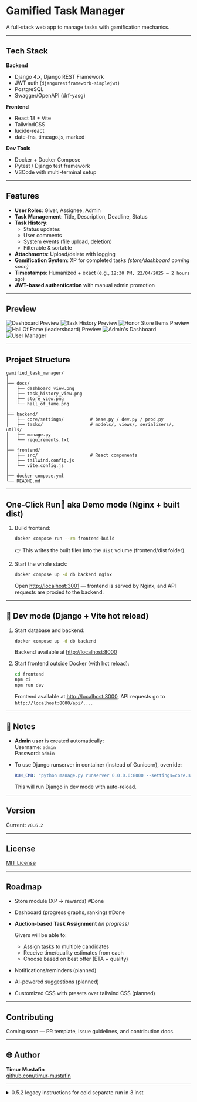 # Gamified Task Manager

A full-stack web app to manage tasks with gamification mechanics.

---
## Tech Stack

**Backend**  
- Django 4.x, Django REST Framework
- JWT auth (`djangorestframework-simplejwt`)
- PostgreSQL
- Swagger/OpenAPI (drf-yasg)

**Frontend**  
- React 18 + Vite
- TailwindCSS
- lucide-react
- date-fns, timeago.js, marked  

**Dev Tools**  
- Docker + Docker Compose  
- Pytest / Django test framework  
- VSCode with multi-terminal setup

---

## Features

- **User Roles**: Giver, Assignee, Admin  
- **Task Management**: Title, Description, Deadline, Status  
- **Task History**:  
  - Status updates  
  - User comments  
  - System events (file upload, deletion)  
  - Filterable & sortable  
- **Attachments**: Upload/delete with logging  
- **Gamification System**: XP for completed tasks *(store/dashboard coming soon)*  
- **Timestamps**: Humanized + exact (e.g., `12:30 PM, 22/04/2025 — 2 hours ago`)  
- **JWT-based authentication** with manual admin promotion

---

## Preview

![Dashboard Preview](./docs/dashboard_view.png)
![Task History Preview](./docs/task_history_view.png)
![Honor Store Items Preview](./docs/store_view.png)
![Hall Of Fame (leadersboard) Preview](./docs/hall_of_fame.png)
![Admin's Dashboard](./docs/admin_dash.png)
![User Manager](./docs/usr_mngr.png)

---

## Project Structure

```plaintext
gamified_task_manager/
│
├── docs/
│   ├── dashboard_view.png
│   ├── task_history_view.png
│   ├── store_view.png
│   └── hall_of_fame.png
│
├── backend/
│   ├── core/settings/          # base.py / dev.py / prod.py
│   ├── tasks/                  # models/, views/, serializers/, utils/
│   ├── manage.py
│   └── requirements.txt
│
├── frontend/
│   ├── src/                    # React components
│   ├── tailwind.config.js
│   └── vite.config.js
│
├── docker-compose.yml
└── README.md
```

---


## One-Click Run🎯 aka Demo mode (Nginx + built dist)

1. Build frontend:
   ```bash
   docker compose run --rm frontend-build
   ```

   👉 This writes the built files into the `dist` volume (frontend/dist folder).

2. Start the whole stack:
   ```bash
   docker compose up -d db backend nginx
   ```

   Open [http://localhost:3001](http://localhost:3001) — frontend is served by Nginx, 
   and API requests are proxied to the backend.

---

## 🚀 Dev mode (Django + Vite hot reload)

1. Start database and backend:
   ```bash
   docker compose up -d db backend
   ```

   Backend available at [http://localhost:8000](http://localhost:8000)

2. Start frontend outside Docker (with hot reload):
   ```bash
   cd frontend
   npm ci
   npm run dev
   ```

   Frontend available at [http://localhost:3000](http://localhost:3000), 
   API requests go to `http://localhost:8000/api/...`.

---

## 🧩 Notes

- **Admin user** is created automatically:  
  Username: `admin`  
  Password: `admin`

- To use Django runserver in container (instead of Gunicorn), override:
  ```yaml
  RUN_CMD: "python manage.py runserver 0.0.0.0:8000 --settings=core.settings.dev"
  ```
  This will run Django in dev mode with auto-reload.

---


## Version

Current: `v0.6.2`

---

## License

[MIT License](LICENSE)

---

## Roadmap

- Store module (XP → rewards) #Done
- Dashboard (progress graphs, ranking) #Done

- **Auction-based Task Assignment** *(in progress)*  

  Givers will be able to:
  - Assign tasks to multiple candidates
  - Receive time/quality estimates from each
  - Choose based on best offer (ETA + quality)

- Notifications/reminders (planned)
- AI-powered suggestions (planned)
- Customized CSS with presets over tailwind CSS (planned)

---

## Contributing

Coming soon — PR template, issue guidelines, and contribution docs.

---

## 🌐 Author

**Timur Mustafin**  
[github.com/timur-mustafin](https://github.com/timur-mustafin)


---

<details>
  <summary>0.5.2 legacy instructions for cold separate run in 3 inst</summary>

  **Spoiler:** 

## Getting Started (Dev Setup)

### Prerequisites
- Python 3.11+
- Node.js 18+
- Docker + Docker Compose

---

### Database with Docker

```bash
docker compose up -d db
```

---

### Backend Setup

```bash
# From project root:
cd backend
python -m venv venv
venv\Scripts\activate      # or source venv/bin/activate on Linux/macOS
pip install -r requirements.txt

# Apply migrations
python manage.py makemigrations --settings=core.settings.dev
python manage.py migrate --settings=core.settings.dev

# Create superuser
python manage.py createsuperuser --settings=core.settings.dev
```

> 💡 Manually promote superuser to admin:
```python
# in shell
python manage.py shell --settings=core.settings.dev
from django.contrib.auth import get_user_model
User = get_user_model()
u = User.objects.get(username='admin')
u.role = 'admin'
u.save()
```

```python
# Run Django backend
python manage.py runserver --settings=core.settings.dev
```
---

### Frontend Setup

```bash
cd frontend
npm install
npm install -D tailwindcss postcss autoprefixer
npm install lucide-react date-fns timeago.js marked
npm run dev
```

</details>


